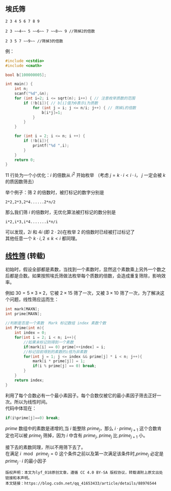 
## 埃氏筛

```text
2 3 4 5 6 7 8 9

2 3 ~~4~~ 5 ~~6~~ 7 ~~8~~ 9 //筛掉2的倍数

2 3 5 7 ~~9~~ //筛掉3的倍数
```
例：

```C++
#include <cstdio>
#include <cmath>

bool b[100000005];

int main() {
    int n;
    scanf("%d",&n);
    for (int i=2; i <= sqrt(n); i++) { // 注意枚举质数的范围
        if (!b[i]){ // b[i]值为0表示i为质数
            for (int j = i; j <= n/i; j++) { // 筛掉i的倍数
                b[i*j]=1;
            }
        }
    }

    for (int i = 2; i <= n; i ++) {
        if (!b[i]){
            printf("%d ",i);
        }
    }
    return 0;
}
```

11 行处为一个小优化：$i$ 的倍数从 $i^2$ 开始枚举 （考虑 $j = k\cdot i<i\cdot i$， $j$ 一定会被 $k$ 的质因数筛去）

举个例子：筛 $2$ 的倍数时，被打标记的数字分别是
```TEXT
2*2,2*3,2*4......2*n/2
```
那么我们筛 $i$ 的倍数时，无优化算法被打标记的数分别是
```
i*2,i*3,i*4.......i*n/i
```
可以发现，$2i$ 和 $4i$ (即 $2\cdot 2i$)在枚举 $2$ 的倍数时已经被打过标记了  
其他任意一个 $k\cdot i, 2\leqslant k< i$ 都同理。

## [线性筛](https://blog.csdn.net/qq_41653433/article/details/88976544) (转载)

初始时，假设全部都是素数，当找到一个素数时，显然这个素数乘上另外一个数之后都是合数。如果按照埃氏筛做法枚举每个质数的倍数，会造成重复筛除，影响效率。

例如 $30=5\times 3\times 2$，它被 $2\times 15$ 筛了一次，又被 $3\times 10$ 筛了一次，为了解决这个问题，线性筛应运而生：

```C++
int mark[MAXN];  
int prime[MAXN];  
  
//判断是否是一个素数  Mark 标记数组 index 素数个数  
int Prime(int n){  
    int index = 0;  
    for(int i = 2; i < n; i++){  
        //如果未标记则得到一个素数  
        if(mark[i] == 0) prime[++index] = i;  
        //标记目前得到的素数的i倍为非素数  
        for(int j = 1; j <= index && prime[j] * i < n; j++){  
            mark[i * prime[j]] = 1;  
            if(i % prime[j] == 0) break;  
        }  
    }  
    return index;  
}
```

利用了每个合数必有一个最小素因子。每个合数仅被它的最小素因子筛去正好一次。所以为线性时间。  
代码中体现在：
```C++
if(i%prime[j]==0) break;
```
$prime$ 数组中的素数是递增的,当 $i$ 能整除 $prime_j$，那么 $i\cdot prime_{j+1}$ 这个合数肯定也可以被 $prime_j$ 筛掉，因为 $i$ 中含有 $prime_j$, $prime_j$ 比 $prime_{j+1}$ 小。

接下去的素数同理，所以不用筛下去了。    
在满足 $i\  \bmod \ prime_j = 0$ 这个条件之前以及第一次满足该条件时,$prime_j$ 必定是 $prime_j\cdot i$ 的最小因子

    版权声明：本文为lyf_018原创文章，遵循 CC 4.0 BY-SA 版权协议，转载请附上原文出处链接和本声明。
    本文链接：https://blog.csdn.net/qq_41653433/article/details/88976544